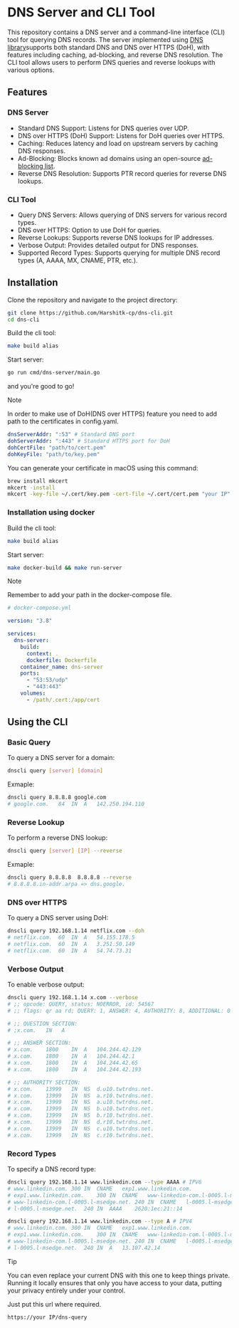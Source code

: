 # DNS Server and CLI Tool
This repository contains a DNS server and a command-line interface (CLI) tool for querying DNS records.
The server implemented using [DNS library](https://github.com/miekg/dns)supports both standard DNS and DNS over HTTPS (DoH), with features including caching, ad-blocking, and reverse DNS resolution.
The CLI tool allows users to perform DNS queries and reverse lookups with various options.

## Features
### DNS Server
* Standard DNS Support: Listens for DNS queries over UDP.
* DNS over HTTPS (DoH) Support: Listens for DoH queries over HTTPS.
* Caching: Reduces latency and load on upstream servers by caching DNS responses.
* Ad-Blocking: Blocks known ad domains using an open-source [ad-blocking list](https://github.com/StevenBlack/hosts).
* Reverse DNS Resolution: Supports PTR record queries for reverse DNS lookups.

### CLI Tool
* Query DNS Servers: Allows querying of DNS servers for various record types.
* DNS over HTTPS: Option to use DoH for queries.
* Reverse Lookups: Supports reverse DNS lookups for IP addresses.
* Verbose Output: Provides detailed output for DNS responses.
* Supported Record Types: Supports querying for multiple DNS record types (A, AAAA, MX, CNAME, PTR, etc.).

## Installation  
Clone the repository and navigate to the project directory:
```sh
git clone https://github.com/Harshitk-cp/dns-cli.git
cd dns-cli
```
Build the cli tool:
```sh
make build alias
```
Start server:
```sh
go run cmd/dns-server/main.go
```
and you're good to go!

> [!NOTE]
> In order to make use of DoH(DNS over HTTPS) feature you need to add path to the certificates in config.yaml.

```yaml
dnsServerAddr: ":53" # Standard DNS port
dohServerAddr: ":443" # Standard HTTPS port for DoH
dohCertFile: "path/to/cert.pem"
dohKeyFile: "path/to/key.pem"
```

You can generate your certificate in macOS using this command:
```sh
brew install mkcert
mkcert -install
mkcert -key-file ~/.cert/key.pem -cert-file ~/.cert/cert.pem "your IP"
```

### Installation using docker
Build the cli tool:
```sh
make build alias
```

Start server:
```sh
make docker-build && make run-server
```
> [!NOTE]
> Remember to add your path in the docker-compose file.
```yml
# docker-compose.yml

version: "3.8"

services:
  dns-server:
    build:
      context: .
      dockerfile: Dockerfile
    container_name: dns-server
    ports:
      - "53:53/udp"
      - "443:443"
    volumes:
      - /path/.cert:/app/cert

```

## Using the CLI

### Basic Query
To query a DNS server for a domain:
```sh
dnscli query [server] [domain]
```

Exmaple:
```sh
dnscli query 8.8.8.8 google.com
# google.com.	84	IN	A	142.250.194.110
```
### Reverse Lookup
To perform a reverse DNS lookup:
```sh
dnscli query [server] [IP] --reverse
```

Exmaple:
```sh
dnscli query 8.8.8.8  8.8.8.8 --reverse
# 8.8.8.8.in-addr.arpa => dns.google.
```

### DNS over HTTPS
To query a DNS server using DoH:
```sh
dnscli query 192.168.1.14 netflix.com --doh
# netflix.com.	60	IN	A	54.155.178.5
# netflix.com.	60	IN	A	3.251.50.149
# netflix.com.	60	IN	A	54.74.73.31
```

### Verbose Output
To enable verbose output:
```sh
dnscli query 192.168.1.14 x.com --verbose
# ;; opcode: QUERY, status: NOERROR, id: 54567
# ;; flags: qr aa rd; QUERY: 1, ANSWER: 4, AUTHORITY: 8, ADDITIONAL: 0

# ;; QUESTION SECTION:
# ;x.com.	IN	 A

# ;; ANSWER SECTION:
# x.com.	1800	IN	A	104.244.42.129
# x.com.	1800	IN	A	104.244.42.1
# x.com.	1800	IN	A	104.244.42.65
# x.com.	1800	IN	A	104.244.42.193

# ;; AUTHORITY SECTION:
# x.com.	13999	IN	NS	d.u10.twtrdns.net.
# x.com.	13999	IN	NS	a.r10.twtrdns.net.
# x.com.	13999	IN	NS	a.u10.twtrdns.net.
# x.com.	13999	IN	NS	b.u10.twtrdns.net.
# x.com.	13999	IN	NS	b.r10.twtrdns.net.
# x.com.	13999	IN	NS	d.r10.twtrdns.net.
# x.com.	13999	IN	NS	c.u10.twtrdns.net.
# x.com.	13999	IN	NS	c.r10.twtrdns.net.
```

### Record Types
To specify a DNS record type:
```sh
dnscli query 192.168.1.14 www.linkedin.com --type AAAA # IPV6
# www.linkedin.com.	300	IN	CNAME	exp1.www.linkedin.com.
# exp1.www.linkedin.com.	300	IN	CNAME	www-linkedin-com.l-0005.l-msedge.net.
# www-linkedin-com.l-0005.l-msedge.net.	240	IN	CNAME	l-0005.l-msedge.net.
# l-0005.l-msedge.net.	240	IN	AAAA	2620:1ec:21::14
```

```sh
dnscli query 192.168.1.14 www.linkedin.com --type A # IPV4
# www.linkedin.com.	300	IN	CNAME	exp1.www.linkedin.com.
# exp1.www.linkedin.com.	300	IN	CNAME	www-linkedin-com.l-0005.l-msedge.net.
# www-linkedin-com.l-0005.l-msedge.net.	240	IN	CNAME	l-0005.l-msedge.net.
# l-0005.l-msedge.net.	240	IN	A	13.107.42.14
```

> [!TIP]
> You can even replace your current DNS with this one to keep things private. Running it locally ensures that only you have access to your data, putting your privacy entirely under your control.

Just put this url where required.
```sh
https://your IP/dns-query
```
